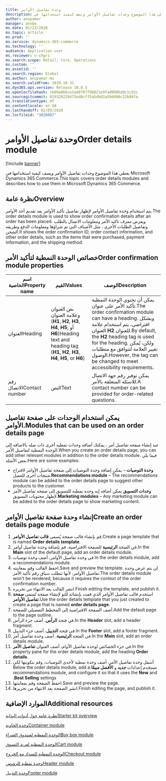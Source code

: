 ```yaml
---
title: وحدة تفاصيل الأوامر
description: يغطي هذا الموضوع وحدات تفاصيل الأوامر ويصف كيفية استخدامها في Microsoft Dynamics 365 Commerce.
author: anupamar
manager: annbe
ms.date: 01/23/2020
ms.topic: article
ms.prod: ''
ms.service: dynamics-365-commerce
ms.technology: ''
audience: Application user
ms.reviewer: v-chgri
ms.search.scope: Retail, Core, Operations
ms.custom: ''
ms.assetid: ''
ms.search.region: Global
ms.author: anupamar-ms
ms.search.validFrom: 2019-10-31
ms.dyn365.ops.version: Release 10.0.5
ms.openlocfilehash: cb09a0b6ce1e48707f96021e9fad0006d9c1c55c
ms.sourcegitcommit: 829329220475ed8cff5a5db92a59dd90c22b04fa
ms.translationtype: HT
ms.contentlocale: ar-SA
ms.lasthandoff: 02/05/2020
ms.locfileid: "3026007"
---
```

# <a name="order-details-module"></a><span data-ttu-id="cb20b-103">وحدة تفاصيل الأوامر</span><span class="sxs-lookup"><span data-stu-id="cb20b-103">Order details module</span></span>


[!include [banner](includes/banner.md)]

<span data-ttu-id="cb20b-104">يغطي هذا الموضوع وحدات تفاصيل الأوامر ويصف كيفية استخدامها في Microsoft Dynamics 365 Commerce.</span><span class="sxs-lookup"><span data-stu-id="cb20b-104">This topic covers order details modules and describes how to use them in Microsoft Dynamics 365 Commerce.</span></span>

## <a name="overview"></a><span data-ttu-id="cb20b-105">نظرة عامة</span><span class="sxs-lookup"><span data-stu-id="cb20b-105">Overview</span></span>

<span data-ttu-id="cb20b-106">يتم استخدام وحدة تفاصيل الأوامر لإظهار تفاصيل تأكيد الأوامر بعد تقديم أحد الأوامر.</span><span class="sxs-lookup"><span data-stu-id="cb20b-106">The order details module is used to show order confirmation details after an order has been placed.</span></span> <span data-ttu-id="cb20b-107">ويعرض معرف تاكيد الأمر ومعلومات الاتصال بالطلب وتفاصيل الطلبات الأخرى ، مثل الأصناف التي تم شراؤها ومعلومات الدفع وطريقه الشحن.</span><span class="sxs-lookup"><span data-stu-id="cb20b-107">It shows the order confirmation ID, order contact information, and other order details, such as the items that were purchased, payment information, and the shipping method.</span></span>

## <a name="order-confirmation-module-properties"></a><span data-ttu-id="cb20b-108">خصائص الوحدة النمطية لتأكيد الأمر</span><span class="sxs-lookup"><span data-stu-id="cb20b-108">Order confirmation module properties</span></span>

| <span data-ttu-id="cb20b-109">اسم الخاصية</span><span class="sxs-lookup"><span data-stu-id="cb20b-109">Property name</span></span>  | <span data-ttu-id="cb20b-110">القيم</span><span class="sxs-lookup"><span data-stu-id="cb20b-110">Values</span></span> | <span data-ttu-id="cb20b-111">‏‏الوصف</span><span class="sxs-lookup"><span data-stu-id="cb20b-111">Description</span></span> |
|----------------|--------|-------------|
| <span data-ttu-id="cb20b-112">العنوان</span><span class="sxs-lookup"><span data-stu-id="cb20b-112">Heading</span></span>        | <span data-ttu-id="cb20b-113">نص العنوان وعلامة العنوان (**H1**, **H2**, **H3**, **H4**, **H5**, أو **H6**)</span><span class="sxs-lookup"><span data-stu-id="cb20b-113">Heading text and heading tag (**H1**, **H2**, **H3**, **H4**, **H5**, or **H6**)</span></span> | <span data-ttu-id="cb20b-114">يمكن أن تحتوي الوحدة النمطية تأكيد الأمر على عنوان.</span><span class="sxs-lookup"><span data-stu-id="cb20b-114">The order confirmation module can have a heading.</span></span> <span data-ttu-id="cb20b-115">وبشكل افتراضي، يتم استخدام علامة العنوان **H2** للعنوان.</span><span class="sxs-lookup"><span data-stu-id="cb20b-115">By default, the **H2** heading tag is used for the heading.</span></span> <span data-ttu-id="cb20b-116">ولكن، يُمكن تغيير العلامة لتتوافق مع متطلبات الوصول.</span><span class="sxs-lookup"><span data-stu-id="cb20b-116">However, the tag can be changed to meet accessibility requirements.</span></span> |
| <span data-ttu-id="cb20b-117">رقم الاتصال</span><span class="sxs-lookup"><span data-stu-id="cb20b-117">Contact number</span></span> | <span data-ttu-id="cb20b-118">النص</span><span class="sxs-lookup"><span data-stu-id="cb20b-118">Text</span></span> | <span data-ttu-id="cb20b-119">يمكن توفير رقم جهة الاتصال للاسئله المتعلقة بالأمر.</span><span class="sxs-lookup"><span data-stu-id="cb20b-119">A contact number can be provided for order-related questions.</span></span> |

## <a name="modules-that-can-be-used-on-an-order-details-page"></a><span data-ttu-id="cb20b-120">يمكن استخدام الوحدات على صفحة تفاصيل الأوامر.</span><span class="sxs-lookup"><span data-stu-id="cb20b-120">Modules that can be used on an order details page</span></span>

<span data-ttu-id="cb20b-121">عند إنشاء صفحه تفاصيل أمر ، يمكنك أضافه وحدات نمطيه أخرى ذات صله بالاضافه إلى الوحدة النمطية لتفاصيل الأمر.</span><span class="sxs-lookup"><span data-stu-id="cb20b-121">When you create an order details page, you can add other relevant modules in addition to the order details module.</span></span> <span data-ttu-id="cb20b-122">فيما يلي بعض الأمثلة:</span><span class="sxs-lookup"><span data-stu-id="cb20b-122">Here are some examples:</span></span>

- <span data-ttu-id="cb20b-123">**وحدة التوصيات** – يمكن إضافة وحدة التوصيات إلى صفحة تفاصيل الأوامر لاقتراح منتجات أخرى للعميل.</span><span class="sxs-lookup"><span data-stu-id="cb20b-123">**Recommendations module** – The recommendations module can be added to the order details page to suggest other products to the customer.</span></span>
- <span data-ttu-id="cb20b-124">**وحدات التسويق** يمكن أضافه إيه وحده نمطيه للتسويق إلى صفحه تفاصيل الأمر لإظهار محتويات التسويق.</span><span class="sxs-lookup"><span data-stu-id="cb20b-124">**Marketing modules** – Any marketing module can be added to the order details page to show marketing content.</span></span>

## <a name="create-an-order-details-page-module"></a><span data-ttu-id="cb20b-125">إنشاء وحدة صفحة تفاصيل الأوامر</span><span class="sxs-lookup"><span data-stu-id="cb20b-125">Create an order details page module</span></span>

1. <span data-ttu-id="cb20b-126">قم بإنشاء قالب صفحة يُسمى **قالب تفاصيل الأوامر**.</span><span class="sxs-lookup"><span data-stu-id="cb20b-126">Create a page template that is named **Order details template**.</span></span>
1. <span data-ttu-id="cb20b-127">في الفتحة **الرئيسية** للصفحة الافتراضية، قم بإضافة وحدة تفاصيل أوامر.</span><span class="sxs-lookup"><span data-stu-id="cb20b-127">In the **Main** slot of the default page, add an order details module.</span></span>
1. <span data-ttu-id="cb20b-128">في وحدة تفاصيل الأوامر، أضف وحدة توصيات.</span><span class="sxs-lookup"><span data-stu-id="cb20b-128">In the order details module, add a recommendations module.</span></span>
1. <span data-ttu-id="cb20b-129">احفظ القالب وقم بمعاينته.</span><span class="sxs-lookup"><span data-stu-id="cb20b-129">Save and preview the template.</span></span> <span data-ttu-id="cb20b-130">لن يتم عرض وحدة تفاصيل الأوامر، لأنها تتطلب سياق رقم تأكيد الأمر.</span><span class="sxs-lookup"><span data-stu-id="cb20b-130">The order details module won't be rendered, because it requires the context of the order confirmation number.</span></span>
1. <span data-ttu-id="cb20b-131">انشر القالب بعد الانتهاء من تحريره.</span><span class="sxs-lookup"><span data-stu-id="cb20b-131">Finish editing the template, and publish it.</span></span>
1. <span data-ttu-id="cb20b-132">استخدم قالب تفاصيل الأوامر الذي قمت بإنشائه للتو لإنشاء صفحة تُسمى **صفحة تفاصيل الأوامر**.</span><span class="sxs-lookup"><span data-stu-id="cb20b-132">Use the order details template that you just created to create a page that is named **order details page**.</span></span>
1. <span data-ttu-id="cb20b-133">أضف الصفحة الافتراضية إلى المخطط التفصيلي للصفحة.</span><span class="sxs-lookup"><span data-stu-id="cb20b-133">Add the default page to the page outline.</span></span>
1. <span data-ttu-id="cb20b-134">في فتحة **الرأس**، أضف جزء الرأس.</span><span class="sxs-lookup"><span data-stu-id="cb20b-134">In the **Header** slot, add a header fragment.</span></span>
1. <span data-ttu-id="cb20b-135">في فتحة **التذييل**، أضف جزء التذييل.</span><span class="sxs-lookup"><span data-stu-id="cb20b-135">In the **Footer** slot, add a footer fragment.</span></span>
1. <span data-ttu-id="cb20b-136">في الفتحة **الرئيسية**، أضف وحدة تفاصيل أمر.</span><span class="sxs-lookup"><span data-stu-id="cb20b-136">In the **Main** slot, add an order details module.</span></span>
1. <span data-ttu-id="cb20b-137">في جزء الخصائص لوحدة تفاصيل الأوام، أضف العنوان **تفاصيل الأمر**.</span><span class="sxs-lookup"><span data-stu-id="cb20b-137">In the property pane for the order details module, add the heading **Order details**.</span></span>
1. <span data-ttu-id="cb20b-138">أسفل وحدة تفاصيل الأمر، أضف وحدة نمطية لأحدي التوصيات، وقم بتكوينها لكي تستخدم إعدادات **جديد** و **الأفضل مبيعًا‬‏‫**.</span><span class="sxs-lookup"><span data-stu-id="cb20b-138">Below the order details module, add a recommendations module, and configure it so that it uses the **New** and **Best Selling** settings.</span></span>
1. <span data-ttu-id="cb20b-139">احفظ الصفحة وقم بمعاينتها.</span><span class="sxs-lookup"><span data-stu-id="cb20b-139">Save and preview the page.</span></span>
1. <span data-ttu-id="cb20b-140">انشر الصفحة بعد الانتهاء من تحريرها.</span><span class="sxs-lookup"><span data-stu-id="cb20b-140">Finish editing the page, and publish it.</span></span>

## <a name="additional-resources"></a><span data-ttu-id="cb20b-141">الموارد الإضافية</span><span class="sxs-lookup"><span data-stu-id="cb20b-141">Additional resources</span></span>

[<span data-ttu-id="cb20b-142">نظرة عامة حول أدوات البداية</span><span class="sxs-lookup"><span data-stu-id="cb20b-142">Starter kit overview</span></span>](starter-kit-overview.md)

[<span data-ttu-id="cb20b-143">وحدة الحاوية</span><span class="sxs-lookup"><span data-stu-id="cb20b-143">Container module</span></span>](add-container-module.md)

[<span data-ttu-id="cb20b-144">الوحدة النمطية لصندوق الشراء</span><span class="sxs-lookup"><span data-stu-id="cb20b-144">Buy box module</span></span>](add-buy-box.md)

[<span data-ttu-id="cb20b-145">الوحدة النمطية لعربة التسوق</span><span class="sxs-lookup"><span data-stu-id="cb20b-145">Cart module</span></span>](add-cart-module.md)

[<span data-ttu-id="cb20b-146">الوحدة النمطية للسداد مع الخروج</span><span class="sxs-lookup"><span data-stu-id="cb20b-146">Checkout module</span></span>](add-checkout-module.md)

[<span data-ttu-id="cb20b-147">وحدة نمطية للرؤوس</span><span class="sxs-lookup"><span data-stu-id="cb20b-147">Header module</span></span>](author-header-module.md)

[<span data-ttu-id="cb20b-148">وحدة التذييل</span><span class="sxs-lookup"><span data-stu-id="cb20b-148">Footer module</span></span>](author-footer-module.md)
